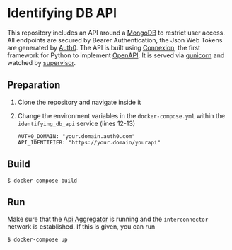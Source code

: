 # Identifying DB API

This repository includes an API around a [MongoDB](https://www.mongodb.com/) to restrict user access. 
All endpoints are secured by Bearer Authentication, the Json Web Tokens are generated by [Auth0](https://auth0.com/).
The API is built using [Connexion](https://github.com/zalando/connexion), the first framework for Python to implement [OpenAPI](https://swagger.io/docs/specification/about/). It is served via [gunicorn](https://gunicorn.org/) and watched by [supervisor](http://supervisord.org/).


## Preparation

1. Clone the repository and navigate inside it

2. Change the environment variables in the `docker-compose.yml` within the `identifying_db_api` service (lines 12-13)
    ```
    AUTH0_DOMAIN: "your.domain.auth0.com"
    API_IDENTIFIER: "https://your.domain/yourapi"
    ```

## Build

    $ docker-compose build

## Run

Make sure that the [Api Aggregator](https://github.com/registreerocks/API_aggregator) is running and the `interconnector` network is established. If this is given, you can run

    $ docker-compose up
